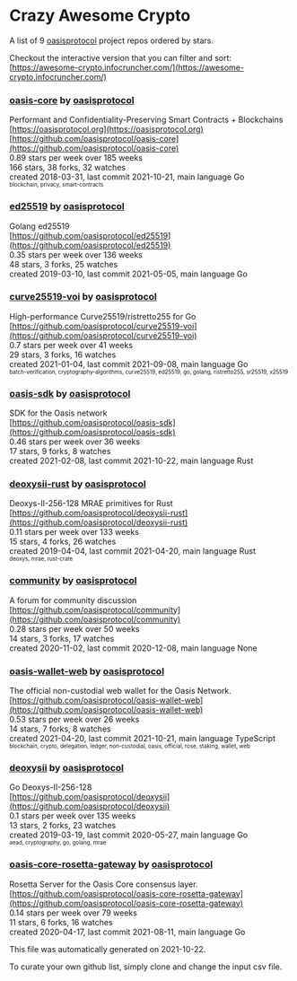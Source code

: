 # Crazy Awesome Crypto
A list of 9 [oasisprotocol](https://github.com/oasisprotocol) project repos ordered by stars.  

Checkout the interactive version that you can filter and sort: 
[https://awesome-crypto.infocruncher.com/](https://awesome-crypto.infocruncher.com/)  


### [oasis-core](https://github.com/oasisprotocol/oasis-core) by [oasisprotocol](https://github.com/oasisprotocol)  
Performant and Confidentiality-Preserving Smart Contracts + Blockchains  
[https://oasisprotocol.org](https://oasisprotocol.org)  
[https://github.com/oasisprotocol/oasis-core](https://github.com/oasisprotocol/oasis-core)  
0.89 stars per week over 185 weeks  
166 stars, 38 forks, 32 watches  
created 2018-03-31, last commit 2021-10-21, main language Go  
<sub><sup>blockchain, privacy, smart-contracts</sup></sub>


### [ed25519](https://github.com/oasisprotocol/ed25519) by [oasisprotocol](https://github.com/oasisprotocol)  
Golang ed25519  
[https://github.com/oasisprotocol/ed25519](https://github.com/oasisprotocol/ed25519)  
0.35 stars per week over 136 weeks  
48 stars, 3 forks, 25 watches  
created 2019-03-10, last commit 2021-05-05, main language Go  


### [curve25519-voi](https://github.com/oasisprotocol/curve25519-voi) by [oasisprotocol](https://github.com/oasisprotocol)  
High-performance Curve25519/ristretto255 for Go  
[https://github.com/oasisprotocol/curve25519-voi](https://github.com/oasisprotocol/curve25519-voi)  
0.7 stars per week over 41 weeks  
29 stars, 3 forks, 16 watches  
created 2021-01-04, last commit 2021-09-08, main language Go  
<sub><sup>batch-verification, cryptography-algorithms, curve25519, ed25519, go, golang, ristretto255, sr25519, x25519</sup></sub>


### [oasis-sdk](https://github.com/oasisprotocol/oasis-sdk) by [oasisprotocol](https://github.com/oasisprotocol)  
SDK for the Oasis network  
[https://github.com/oasisprotocol/oasis-sdk](https://github.com/oasisprotocol/oasis-sdk)  
0.46 stars per week over 36 weeks  
17 stars, 9 forks, 8 watches  
created 2021-02-08, last commit 2021-10-22, main language Rust  


### [deoxysii-rust](https://github.com/oasisprotocol/deoxysii-rust) by [oasisprotocol](https://github.com/oasisprotocol)  
Deoxys-II-256-128 MRAE primitives for Rust  
[https://github.com/oasisprotocol/deoxysii-rust](https://github.com/oasisprotocol/deoxysii-rust)  
0.11 stars per week over 133 weeks  
15 stars, 4 forks, 26 watches  
created 2019-04-04, last commit 2021-04-20, main language Rust  
<sub><sup>deoxys, mrae, rust-crate</sup></sub>


### [community](https://github.com/oasisprotocol/community) by [oasisprotocol](https://github.com/oasisprotocol)  
A forum for community discussion  
[https://github.com/oasisprotocol/community](https://github.com/oasisprotocol/community)  
0.28 stars per week over 50 weeks  
14 stars, 3 forks, 17 watches  
created 2020-11-02, last commit 2020-12-08, main language None  


### [oasis-wallet-web](https://github.com/oasisprotocol/oasis-wallet-web) by [oasisprotocol](https://github.com/oasisprotocol)  
The official non-custodial web wallet for the Oasis Network.  
[https://github.com/oasisprotocol/oasis-wallet-web](https://github.com/oasisprotocol/oasis-wallet-web)  
0.53 stars per week over 26 weeks  
14 stars, 7 forks, 8 watches  
created 2021-04-20, last commit 2021-10-21, main language TypeScript  
<sub><sup>blockchain, crypto, delegation, ledger, non-custodial, oasis, official, rose, staking, wallet, web</sup></sub>


### [deoxysii](https://github.com/oasisprotocol/deoxysii) by [oasisprotocol](https://github.com/oasisprotocol)  
Go Deoxys-II-256-128  
[https://github.com/oasisprotocol/deoxysii](https://github.com/oasisprotocol/deoxysii)  
0.1 stars per week over 135 weeks  
13 stars, 2 forks, 23 watches  
created 2019-03-19, last commit 2020-05-27, main language Go  
<sub><sup>aead, cryptography, go, golang, mrae</sup></sub>


### [oasis-core-rosetta-gateway](https://github.com/oasisprotocol/oasis-core-rosetta-gateway) by [oasisprotocol](https://github.com/oasisprotocol)  
Rosetta Server for the Oasis Core consensus layer.  
[https://github.com/oasisprotocol/oasis-core-rosetta-gateway](https://github.com/oasisprotocol/oasis-core-rosetta-gateway)  
0.14 stars per week over 79 weeks  
11 stars, 6 forks, 16 watches  
created 2020-04-17, last commit 2021-08-11, main language Go  


This file was automatically generated on 2021-10-22.  

To curate your own github list, simply clone and change the input csv file.  
